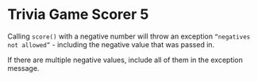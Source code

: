 # Trivia Game Scorer 5
Calling `score()` with a negative number will throw an exception `“negatives not allowed”` - including the negative value that was passed in.

If there are multiple negative values, include all of them in the exception message.

